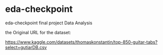 # eda-checkpoint
eda-checkpoint final project Data Analysis

the Original URL for the dataset:

https://www.kaggle.com/datasets/thomaskonstantin/top-850-guitar-tabs?select=gutiarDB.csv
